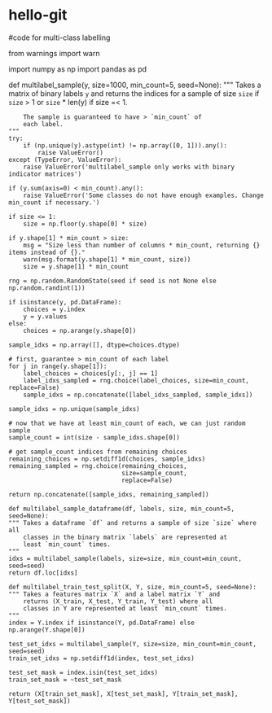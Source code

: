 # hello-git
#code for multi-class labelling


from warnings import warn

import numpy as np
import pandas as pd

def multilabel_sample(y, size=1000, min_count=5, seed=None):
    """ Takes a matrix of binary labels `y` and returns
        the indices for a sample of size `size` if
        `size` > 1 or `size` * len(y) if size =< 1.

        The sample is guaranteed to have > `min_count` of
        each label.
    """
    try:
        if (np.unique(y).astype(int) != np.array([0, 1])).any():
            raise ValueError()
    except (TypeError, ValueError):
        raise ValueError('multilabel_sample only works with binary indicator matrices')

    if (y.sum(axis=0) < min_count).any():
        raise ValueError('Some classes do not have enough examples. Change min_count if necessary.')

    if size <= 1:
        size = np.floor(y.shape[0] * size)

    if y.shape[1] * min_count > size:
        msg = "Size less than number of columns * min_count, returning {} items instead of {}."
        warn(msg.format(y.shape[1] * min_count, size))
        size = y.shape[1] * min_count

    rng = np.random.RandomState(seed if seed is not None else np.random.randint(1))

    if isinstance(y, pd.DataFrame):
        choices = y.index
        y = y.values
    else:
        choices = np.arange(y.shape[0])

    sample_idxs = np.array([], dtype=choices.dtype)

    # first, guarantee > min_count of each label
    for j in range(y.shape[1]):
        label_choices = choices[y[:, j] == 1]
        label_idxs_sampled = rng.choice(label_choices, size=min_count, replace=False)
        sample_idxs = np.concatenate([label_idxs_sampled, sample_idxs])

    sample_idxs = np.unique(sample_idxs)

    # now that we have at least min_count of each, we can just random sample
    sample_count = int(size - sample_idxs.shape[0])

    # get sample_count indices from remaining choices
    remaining_choices = np.setdiff1d(choices, sample_idxs)
    remaining_sampled = rng.choice(remaining_choices,
                                   size=sample_count,
                                   replace=False)

    return np.concatenate([sample_idxs, remaining_sampled])
    
    def multilabel_sample_dataframe(df, labels, size, min_count=5, seed=None):
    """ Takes a dataframe `df` and returns a sample of size `size` where all
        classes in the binary matrix `labels` are represented at
        least `min_count` times.
    """
    idxs = multilabel_sample(labels, size=size, min_count=min_count, seed=seed)
    return df.loc[idxs]
    
    def multilabel_train_test_split(X, Y, size, min_count=5, seed=None):
    """ Takes a features matrix `X` and a label matrix `Y` and
        returns (X_train, X_test, Y_train, Y_test) where all
        classes in Y are represented at least `min_count` times.
    """
    index = Y.index if isinstance(Y, pd.DataFrame) else np.arange(Y.shape[0])

    test_set_idxs = multilabel_sample(Y, size=size, min_count=min_count, seed=seed)
    train_set_idxs = np.setdiff1d(index, test_set_idxs)

    test_set_mask = index.isin(test_set_idxs)
    train_set_mask = ~test_set_mask

    return (X[train_set_mask], X[test_set_mask], Y[train_set_mask], Y[test_set_mask])
